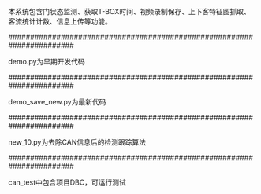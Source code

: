 本系统包含门状态监测、获取T-BOX时间、视频录制保存、上下客特征图抓取、客流统计计数、信息上传等功能。

#######################################################################

demo.py为早期开发代码

#######################################################################

demo_save_new.py为最新代码

#######################################################################
  
new_10.py为去除CAN信息后的检测跟踪算法

#######################################################################

can_test中包含项目DBC，可运行测试
